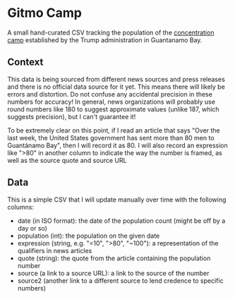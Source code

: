# Gitmo Camp

A small hand-curated CSV tracking the population of the [concentration
camp](https://en.wikipedia.org/wiki/Concentration_camp) established by the Trump
administration in Guantanamo Bay.

## Context

This data is being sourced from different news sources and press releases and
there is no official data source for it yet. This means there will likely be
errors and distortion. Do not confuse any accidental precision in these numbers for
accuracy! In general, news organizations will probably use round numbers like 180 to 
suggest approximate values (unlike 187, which suggests precision), but I can't guarantee it!

To be extremely clear on this point, if I read an article that says "Over the last 
week, the United States government has sent more than 80 men to Guantánamo Bay",
then I will record it as 80. I will also record an expression like ">80" in another column
to indicate the way the number is framed, as well as the source quote and source URL

## Data
This is a simple CSV that I will update manually over time with the following columns:
- date (in ISO format): the date of the population count (might be off by a day or so)
- population (int): the population on the given date
- expression (string, e.g. "=10", ">80", "~100"): a representation of the qualifiers in news articles
- quote (string): the quote from the article containing the population number
- source (a link to a source URL): a link to the source of the number
- source2 (another link to a different source to lend credence to specific numbers)

